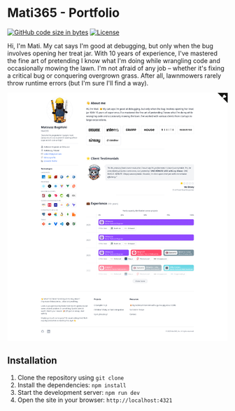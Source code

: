# Mati365 - Portfolio

[![GitHub code size in bytes](https://img.shields.io/github/languages/code-size/mati365/mati365.github.io?style=flat-square)](https://github.com/mati365/mati365.github.io)
[![License](https://img.shields.io/github/license/mati365/mati365.github.io?style=flat-square)](https://github.com/mati365/mati365.github.io/blob/main/LICENSE)

Hi, I'm Mati. My cat says I'm good at debugging, but only when the bug involves opening her treat jar. With 10 years of experience, I've mastered the fine art of pretending I know what I'm doing while wrangling code and occasionally mowing the lawn. I'm not afraid of any job – whether it's fixing a critical bug or conquering overgrown grass. After all, lawnmowers rarely throw runtime errors (but I'm sure I'll find a way).

![Portfolio Screenshot](docs/screen.png)

## Installation

1. Clone the repository using `git clone`
2. Install the dependencies: `npm install`
3. Start the development server: `npm run dev`
4. Open the site in your browser: `http://localhost:4321`
